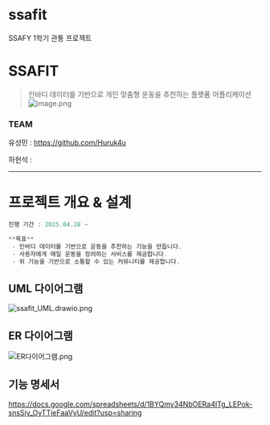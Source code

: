 # ssafit
SSAFY 1학기 관통 프로젝트
# SSAFIT

> 인바디 데이터를 기반으로 개인 맞춤형 운동을 추천하는 플랫폼 어플리케이션
> ![image.png](attachment:e1294607-bbd6-47ee-a91a-3ff9b4f351e8:5707f658-8145-4f82-aa36-85bb6804bfa2.png)



### TEAM

유성민 : https://github.com/Huruk4u

하헌석 : 

---

# 프로젝트 개요 & 설계

```java
진행 기간 : 2025.04.28 ~

**목표**
 - 인바디 데이터를 기반으로 운동을 추천하는 기능을 만듭니다.
 - 사용자에게 매일 운동을 장려하는 서비스를 제공합니다.
 - 위 기능을 기반으로 소통할 수 있는 커뮤니티를 제공합니다.
```

## UML 다이어그램

![ssafit_UML.drawio.png](attachment:d5e77383-ed3e-4cae-81d6-f28fedee17ff:ssafit_UML.drawio.png)

## ER 다이어그램

![ER다이어그램.png](attachment:5c118d0d-0e37-46fc-a258-b609283fb691:ER다이어그램.png)

## 기능 명세서

https://docs.google.com/spreadsheets/d/1BYQmy34NbOERa4ITg_LEPok-snsSiy_OyTTjeFaaVyU/edit?usp=sharing
